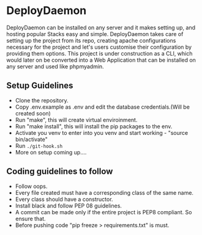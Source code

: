 # DeployDaemon
DeployDaemon can be installed on any server and it makes setting up, and hosting popular Stacks easy and simple. DeployDaemon takes care of setting up the project from its repo, creating apache configurations necessary for the project and let's users customise their configuration by providing them options. This project is under construction as a CLI, which would later on be converted into a Web Application that can be installed on any server and used like phpmyadmin.

## Setup Guidelines
- Clone the repository.
- Copy .env.example as .env and edit the database credentials.(Will be created soon)
- Run "make", this will create virtual enviroinment.
- Run "make install", this will install the pip packages to the env.
- Activate you venv to enter into you venv and start working - "source bin/activate"
- Run ```./git-hook.sh```
- More on setup coming up....

## Coding guidelines to follow
- Follow oops.
- Every file created must have a corresponding class of the same name.
- Every class should have a constructor.
- Install black and follow PEP 08 guidelines.
- A commit can be made only if the entire project is PEP8 compliant. So ensure that.
- Before pushing code "pip freeze > requirements.txt" is must.

